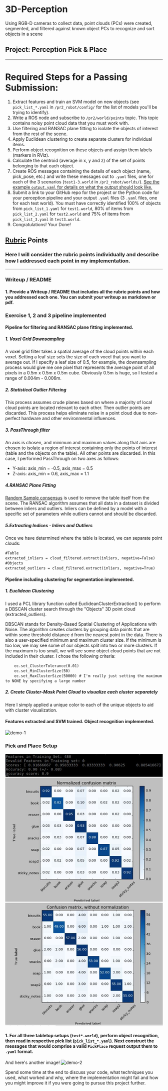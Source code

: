 # 3D-Perception
Using RGB-D cameras to collect data, point clouds (PCs) were created, segmented, and filtered against known object PCs to recognize and sort objects in a scene  
  
## Project: Perception Pick & Place

---


# Required Steps for a Passing Submission:
1. Extract features and train an SVM model on new objects (see `pick_list_*.yaml` in `/pr2_robot/config/` for the list of models you'll be trying to identify). 
2. Write a ROS node and subscribe to `/pr2/world/points` topic. This topic contains noisy point cloud data that you must work with.
3. Use filtering and RANSAC plane fitting to isolate the objects of interest from the rest of the scene.
4. Apply Euclidean clustering to create separate clusters for individual items.
5. Perform object recognition on these objects and assign them labels (markers in RViz).
6. Calculate the centroid (average in x, y and z) of the set of points belonging to that each object.
7. Create ROS messages containing the details of each object (name, pick_pose, etc.) and write these messages out to `.yaml` files, one for each of the 3 scenarios (`test1-3.world` in `/pr2_robot/worlds/`).  [See the example `output.yaml` for details on what the output should look like.](https://github.com/udacity/RoboND-Perception-Project/blob/master/pr2_robot/config/output.yaml)  
8. Submit a link to your GitHub repo for the project or the Python code for your perception pipeline and your output `.yaml` files (3 `.yaml` files, one for each test world).  You must have correctly identified 100% of objects from `pick_list_1.yaml` for `test1.world`, 80% of items from `pick_list_2.yaml` for `test2.world` and 75% of items from `pick_list_3.yaml` in `test3.world`.
9. Congratulations!  Your Done!


## [Rubric](https://review.udacity.com/#!/rubrics/1067/view) Points
### Here I will consider the rubric points individually and describe how I addressed each point in my implementation.  

---
  
[//]: # (Image References)

[image1]: ./perceptionPics/trainSvmScore.JPG
[image2]: ./perceptionPics/normalizedConfusionMatrix.JPG
[image3]: ./perceptionPics/nonNormalConfusionMatrix.JPG
  
### Writeup / README

#### 1. Provide a Writeup / README that includes all the rubric points and how you addressed each one.  You can submit your writeup as markdown or pdf.  

### Exercise 1, 2 and 3 pipeline implemented
#### Pipeline for filtering and RANSAC plane fitting implemented.  
  
##### 1. Voxel Grid Downsampling 
A voxel grid filter takes a spatial average of the cloud points within each voxel. Setting a leaf size sets the size of each vocel that you want to average out. If I specify a leaf size of 0.5, for example, the downsampling process would give me one pixel that represents the average point of all pixels in a 0.5m x 0.5m x 0.5m cube. Obviously 0.5m is huge, so I tested a range of 0.004m - 0.006m.
  
##### 2. Statistical Outlier Filtering
This process assumes crude planes based on where a majority of local cloud points are located relevant to each other. Then outlier points are discarded. This process helps eliminate noise in a point cloud due to non-perfect hardware and other environmental influences.

##### 3. PassThrough filter
An axis is chosen, and minimum and maximum values along that axis are chosen to isolate a region of interest containing only the points of interest (table and the objects on the table). All other points are discarded. In this case, I performed PassThrough on two axes as follows:  
* Y-axis: axis_min = -0.5,   axis_max = 0.5  
* Z-axis: axis_min =  0.6,   axis_max = 1.1   

##### 4.RANSAC Plane Fitting
[Random Sample consensus](https://en.wikipedia.org/wiki/Random_sample_consensus) is used to remove the table itself from the scene. The RANSAC algorithm assumes that all data in a dataset is divided between inliers and outliers. Inliers can be defined by a model with a specific set of parameters while outliers cannot and should be discarded.

##### 5.Extracting Indices - Inliers and Outliers
Once we have determined where the table is located, we can separate point clouds: 
```
#Table
extracted_inliers = cloud_filtered.extract(inliers, negative=False) 
#Objects
extracted_outliers = cloud_filtered.extract(inliers, negative=True) 
```
  

#### Pipeline including clustering for segmentation implemented.  

##### 1. Euclidean Clustering
I used a PCL library function called EuclideanClusterExtraction() to perform a DBSCAN cluster search through the "Objects" 3D point cloud (extracted_outliers).
 
DBSCAN stands for Density-Based Spatial Clustering of Applications with Noise. The algorithm creates clusters by grouping data points that are within some threshold distance `d` from the nearest point in the data. There is also a user-specified minimum and maximum cluster size. If the minimum is too low, we may see some of our objects split into two or more clusters. If the maximum is too small, we will see some object cloud points that are not included in their cluster. I chose the following criteria:  

```
    ec.set_ClusterTolerance(0.01)
    ec.set_MinClusterSize(50)
    ec.set_MaxClusterSize(50000) # I'm really just setting the maximum to NONE by specifying a large number 
```

##### 2. Create Cluster-Mask Point Cloud to visualize each cluster separately
Here I simply applied a unique color to each of the unique objects to aid with cluster visualization.  

#### Features extracted and SVM trained.  Object recognition implemented.

![demo-1](https://user-images.githubusercontent.com/20687560/28748231-46b5b912-7467-11e7-8778-3095172b7b19.png)

### Pick and Place Setup

![alt text][image1]
![alt text][image2]
![alt text][image3]

#### 1. For all three tabletop setups (`test*.world`), perform object recognition, then read in respective pick list (`pick_list_*.yaml`). Next construct the messages that would comprise a valid `PickPlace` request output them to `.yaml` format.

And here's another image! 
![demo-2](https://user-images.githubusercontent.com/20687560/28748286-9f65680e-7468-11e7-83dc-f1a32380b89c.png)

Spend some time at the end to discuss your code, what techniques you used, what worked and why, where the implementation might fail and how you might improve it if you were going to pursue this project further.  



